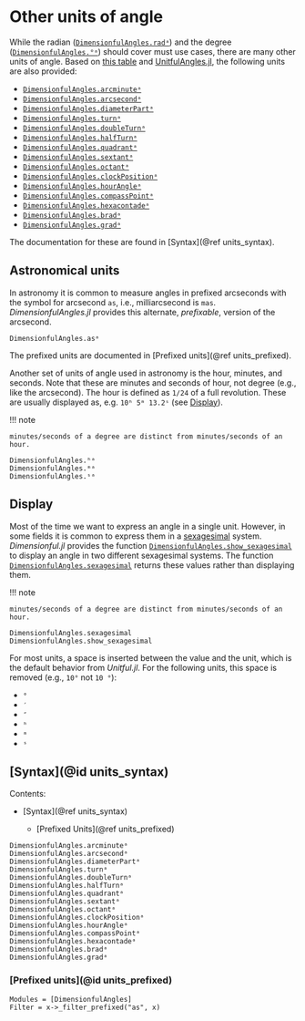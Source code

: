 # Other units of angle

While the radian ([`DimensionfulAngles.radᵃ`](@ref)) and the degree ([`DimensionfulAngles.°ᵃ`](@ref)) should cover must use cases, there are many other units of angle.
Based on [this table](https://en.wikipedia.org/wiki/Angle#Units) and [UnitfulAngles.jl](https://github.com/yakir12/UnitfulAngles.jl), the following units are also provided:

  - [`DimensionfulAngles.arcminuteᵃ`](@ref)
  - [`DimensionfulAngles.arcsecondᵃ`](@ref)
  - [`DimensionfulAngles.diameterPartᵃ`](@ref)
  - [`DimensionfulAngles.turnᵃ`](@ref)
  - [`DimensionfulAngles.doubleTurnᵃ`](@ref)
  - [`DimensionfulAngles.halfTurnᵃ`](@ref)
  - [`DimensionfulAngles.quadrantᵃ`](@ref)
  - [`DimensionfulAngles.sextantᵃ`](@ref)
  - [`DimensionfulAngles.octantᵃ`](@ref)
  - [`DimensionfulAngles.clockPositionᵃ`](@ref)
  - [`DimensionfulAngles.hourAngleᵃ`](@ref)
  - [`DimensionfulAngles.compassPointᵃ`](@ref)
  - [`DimensionfulAngles.hexacontadeᵃ`](@ref)
  - [`DimensionfulAngles.bradᵃ`](@ref)
  - [`DimensionfulAngles.gradᵃ`](@ref)

The documentation for these are found in [Syntax](@ref units_syntax).

## Astronomical units

In astronomy it is common to measure angles in prefixed arcseconds with the symbol for arcsecond `as`, i.e., milliarcsecond is `mas`.
*DimensionfulAngles.jl* provides this alternate, *prefixable*, version of the arcsecond.

```@docs
DimensionfulAngles.asᵃ
```

The prefixed units are documented in [Prefixed units](@ref units_prefixed).

Another set of units of angle used in astronomy is the hour, minutes, and seconds.
Note that these are minutes and seconds of hour, not degree (e.g., like the arcsecond).
The hour is defined as ``1/24`` of a full revolution.
These are usually displayed as, e.g. `10ʰ 5ᵐ 13.2ˢ` (see [Display](@ref)).

!!! note
    
    minutes/seconds of a degree are distinct from minutes/seconds of an hour.

```@docs
DimensionfulAngles.ʰᵃ
DimensionfulAngles.ᵐᵃ
DimensionfulAngles.ˢᵃ
```

## Display

Most of the time we want to express an angle in a single unit.
However, in some fields it is common to express them in a
[sexagesimal](https://en.wikipedia.org/wiki/Sexagesimal) system.
*Dimensionful.jl* provides the function [`DimensionfulAngles.show_sexagesimal`](@ref) to
display an angle in two different sexagesimal systems.
The function [`DimensionfulAngles.sexagesimal`](@ref) returns these values rather than displaying them.

!!! note
    
    minutes/seconds of a degree are distinct from minutes/seconds of an hour.

```@docs
DimensionfulAngles.sexagesimal
DimensionfulAngles.show_sexagesimal
```

For most units, a space is inserted between the value and the unit, which is the default behavior from *Unitful.jl*.
For the following units, this space is removed (e.g., `10°` not `10 °`):

  - `°`
  - `′`
  - `″`
  - `ʰ`
  - `ᵐ`
  - `ˢ`

## [Syntax](@id units_syntax)

Contents:

  - [Syntax](@ref units_syntax)
    
      + [Prefixed Units](@ref units_prefixed)

```@docs
DimensionfulAngles.arcminuteᵃ
DimensionfulAngles.arcsecondᵃ
DimensionfulAngles.diameterPartᵃ
DimensionfulAngles.turnᵃ
DimensionfulAngles.doubleTurnᵃ
DimensionfulAngles.halfTurnᵃ
DimensionfulAngles.quadrantᵃ
DimensionfulAngles.sextantᵃ
DimensionfulAngles.octantᵃ
DimensionfulAngles.clockPositionᵃ
DimensionfulAngles.hourAngleᵃ
DimensionfulAngles.compassPointᵃ
DimensionfulAngles.hexacontadeᵃ
DimensionfulAngles.bradᵃ
DimensionfulAngles.gradᵃ
```

### [Prefixed units](@id units_prefixed)

```@autodocs
Modules = [DimensionfulAngles]
Filter = x->_filter_prefixed("as", x)
```
